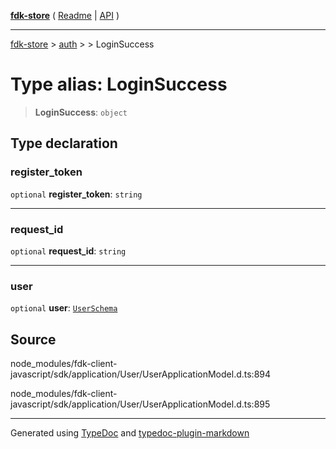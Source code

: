 [**fdk-store**](../../../README.md) ( [Readme](../../../README.md) \| [API](../../../API.md) )

---

[fdk-store](../../../API.md) > [auth](../../README.md) > [<internal>](../README.md) > LoginSuccess

# Type alias: LoginSuccess

> **LoginSuccess**: `object`

## Type declaration

### register_token

`optional` **register_token**: `string`

---

### request_id

`optional` **request_id**: `string`

---

### user

`optional` **user**: [`UserSchema`](type-alias.UserSchema.md)

## Source

node_modules/fdk-client-javascript/sdk/application/User/UserApplicationModel.d.ts:894

node_modules/fdk-client-javascript/sdk/application/User/UserApplicationModel.d.ts:895

---

Generated using [TypeDoc](https://typedoc.org/) and [typedoc-plugin-markdown](https://www.npmjs.com/package/typedoc-plugin-markdown)

